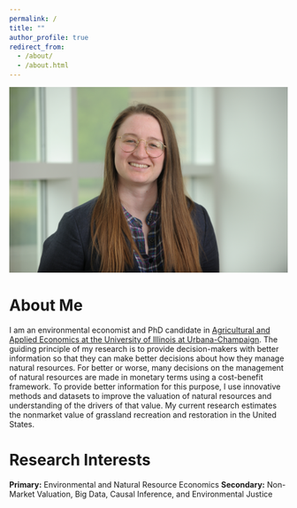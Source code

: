 ```yaml
---
permalink: /
title: ""
author_profile: true
redirect_from: 
  - /about/
  - /about.html
---
```


![image](/images/292tmc.JPG)

About Me
========
I am an environmental economist and PhD candidate in [Agricultural and Applied Economics at the University of Illinois at Urbana-Champaign](https://www.ace.illinois.edu/). The guiding principle of my research is to provide decision-makers with better information so that they can make better decisions about how they manage natural resources. For better or worse, many decisions on the management of natural resources are made in monetary terms using a cost-benefit framework. To provide better information for this purpose, I use innovative methods and datasets to improve the valuation of natural resources and understanding of the drivers of that value. My current research estimates the nonmarket value of grassland recreation and restoration in the United States. 

Research Interests
=========
**Primary:** Environmental and Natural Resource Economics
**Secondary:** Non-Market Valuation, Big Data, Causal Inference, and Environmental Justice
